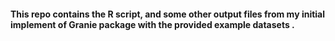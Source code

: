 #### This repo contains the R script, and some other output files from my initial implement of Granie package with the provided example datasets .
